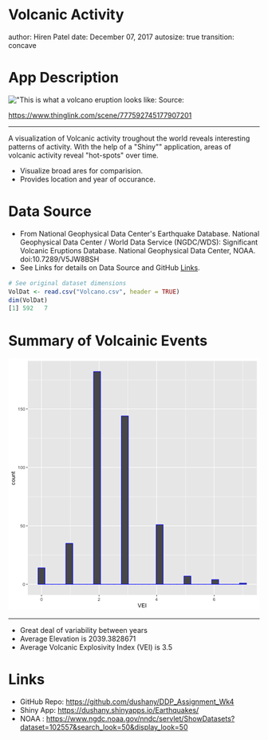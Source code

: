 Volcanic Activity
========================================================
author: Hiren Patel
date: December 07, 2017
autosize: true
transition: concave

App Description
========================================================
!["This is what a volcano eruption looks like: Source:](http://s4.thingpic.com/images/Dv/qAKfoU9ckhNH6Bmgf1VJWhkT.jpeg)

<https://www.thinglink.com/scene/777592745177907201>

***
A visualization of Volcanic activity troughout the world
reveals interesting patterns of activity. With the help 
of a "Shiny"" application, areas of volcanic activity reveal
"hot-spots" over time.

- Visualize broad ares for comparision.
- Provides location and year of occurance.

Data Source
========================================================

- From National Geophysical Data Center's Earthquake Database.
    National Geophysical Data Center / World Data Service (NGDC/WDS): 
    Significant Volcanic Eruptions Database. 
    National Geophysical Data Center, NOAA. doi:10.7289/V5JW8BSH
- See Links for details on Data Source and GitHub [Links](#/Links).

```r
# See original dataset dimensions
VolDat <- read.csv("Volcano.csv", header = TRUE)
dim(VolDat)
[1] 592   7
```

Summary of Volcainic Events
========================================================
![plot of chunk unnamed-chunk-2](VolcanicActivity-figure/unnamed-chunk-2-1.png)
***
- Great deal of variability between years
- Average Elevation is 2039.3828671
- Average Volcanic Explosivity Index (VEI) is 3.5

Links
========================================================

- GitHub Repo: <https://github.com/dushany/DDP_Assignment_Wk4> 
- Shiny App: <https://dushany.shinyapps.io/Earthquakes/>
- NOAA : <https://www.ngdc.noaa.gov/nndc/servlet/ShowDatasets?dataset=102557&search_look=50&display_look=50>

